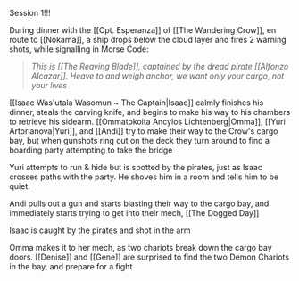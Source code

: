 Session 1!!!

During dinner with the [[Cpt. Esperanza]] of [[The Wandering Crow]], en route to [[Nokama]], a ship drops below the cloud layer and fires 2 warning shots, while signalling in Morse Code:

> _This is [[The Reaving Blade]], captained by the dread pirate [[Alfonzo Alcazar]]. Heave to and weigh anchor, we want only your cargo, not your lives_


[[Isaac Was'utala Wasomun ~ The Captain|Isaac]] calmly finishes his dinner, steals the carving knife, and begins to make his way to his chambers to retrieve his sidearm. 
[[Ommatokoita Ancylos Lichtenberg|Omma]], [[Yuri Artorianova|Yuri]], and [[Andi]] try to make their way to the Crow's cargo bay, but when gunshots ring out on the deck they turn around to find a boarding party attempting to take the bridge

Yuri attempts to run & hide but is spotted by the pirates, just as Isaac crosses paths with the party. He shoves him in a room and tells him to be quiet.

Andi pulls out a gun and starts blasting their way to the cargo bay, and immediately starts trying to get into their mech, [[The Dogged Day]]

Isaac is caught by the pirates and shot in the arm

Omma makes it to her mech, as two chariots break down the cargo bay doors. [[Denise]] and [[Gene]] are surprised to find the two Demon Chariots in the bay, and prepare for a fight
